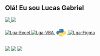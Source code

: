 ## Olá! Eu sou Lucas Gabriel
 <div>
  <a href="https://github.com/Lga2311">
  <img height="180em" src="https://github-readme-stats.vercel.app/api?username=Lga2311&show_icons=true&theme=gotham&include_all_commits=true&count_private=true"/>
  <img height="180em" src="https://github-readme-stats.vercel.app/api/top-langs/?username=Lga2311&layout=compact&langs_count=9&theme=gotham"/>

</div>
 
<div style="display: inline_block"><br>
 
  <img align="center" alt="Lga-Excel" height="30" width="40" src="https://upload.wikimedia.org/wikipedia/commons/3/34/Microsoft_Office_Excel_%282019%E2%80%93present%29.svg"> 
  <img align="center" alt="Lga-VBA" height="30" width="30" src="https://cdn3.iconfinder.com/data/icons/flat-design-development-set-1/24/file-type-vba-512.png">
  <img align="center" alt="Lga-Python" height="30" width="40" src="https://raw.githubusercontent.com/devicons/devicon/master/icons/python/python-original.svg">
  <img align="center" alt="Lga-Figma" height="30" width="40" src="https://cdn.worldvectorlogo.com/logos/figma-1.svg">

</div>
  
  ##
 
<div>
 
  <a href="https://www.linkedin.com/in/lucas-almeida-82987914a/" target="_blank"><img src="https://img.shields.io/badge/-LinkedIn-%230077B5?style=for-the-badge&logo=linkedin&logoColor=white" target="_blank"></a> 
 <a href="https://www.instagram.com/lga2311/" target="_blank"><img src="https://img.shields.io/badge/-Instagram-%23E4405F?style=for-the-badge&logo=instagram&logoColor=white" target="_blank"></a>
   <a href="mailto:lga@outlook.com" target="_blank"><img src="https://img.shields.io/badge/Microsoft_Outlook-0078D4?style=for-the-badge&logo=microsoft-outlook&logoColor=white" target="_blank"></a> 

 </div>
 
 ##

